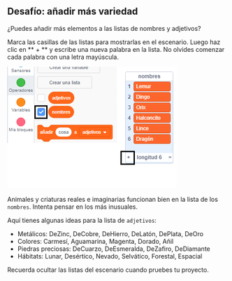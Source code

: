 ## Desafío: añadir más variedad

¿Puedes añadir más elementos a las listas de nombres y adjetivos?

Marca las casillas de las listas para mostrarlas en el escenario. Luego haz clic en ** + ** y escribe una nueva palabra en la lista. No olvides comenzar cada palabra con una letra mayúscula.

![captura de pantalla](images/usernames-add.png)

Animales y criaturas reales e imaginarias funcionan bien en la lista de los `nombres`. Intenta pensar en los más inusuales.

Aquí tienes algunas ideas para la lista de `adjetivos`:

+ Metálicos: DeZinc, DeCobre, DeHierro, DeLatón, DePlata, DeOro
+ Colores: Carmesí, Aguamarina, Magenta, Dorado, Añil
+ Piedras preciosas: DeCuarzo, DeEsmeralda, DeZafiro, DeDiamante
+ Hábitats: Lunar, Desértico, Nevado, Selvático, Forestal, Espacial

Recuerda ocultar las listas del escenario cuando pruebes tu proyecto.